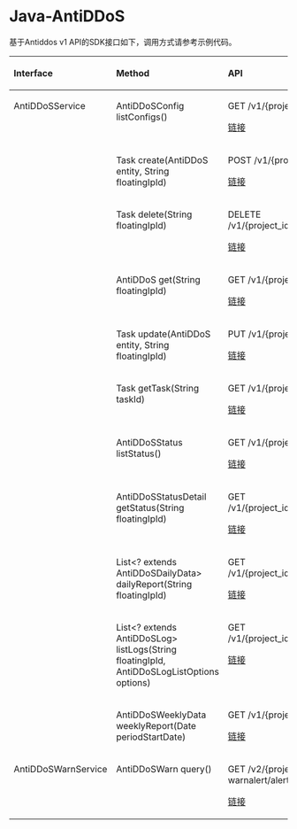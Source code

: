 # Java-AntiDDoS<a name="ZH-CN_TOPIC_0079300122"></a>

基于Antiddos v1 API的SDK接口如下，调用方式请参考示例代码。

<a name="table138844"></a>
<table><thead align="left"><tr id="row35094160"><th class="cellrowborder" valign="top" width="14.29%" id="mcps1.1.4.1.1"><p id="p33735697152039"><a name="p33735697152039"></a><a name="p33735697152039"></a>Interface</p>
</th>
<th class="cellrowborder" valign="top" width="40.510000000000005%" id="mcps1.1.4.1.2"><p id="p2273746"><a name="p2273746"></a><a name="p2273746"></a>Method</p>
</th>
<th class="cellrowborder" valign="top" width="45.2%" id="mcps1.1.4.1.3"><p id="p49955752"><a name="p49955752"></a><a name="p49955752"></a>API</p>
</th>
</tr>
</thead>
<tbody><tr id="row19884118"><td class="cellrowborder" rowspan="11" valign="top" width="14.29%" headers="mcps1.1.4.1.1 "><p id="p48236959152039"><a name="p48236959152039"></a><a name="p48236959152039"></a>AntiDDoSService</p>
</td>
<td class="cellrowborder" valign="top" width="40.510000000000005%" headers="mcps1.1.4.1.2 "><p id="p1872881752419"><a name="p1872881752419"></a><a name="p1872881752419"></a>AntiDDoSConfig listConfigs()</p>
</td>
<td class="cellrowborder" valign="top" width="45.2%" headers="mcps1.1.4.1.3 "><p id="p18018956175536"><a name="p18018956175536"></a><a name="p18018956175536"></a>GET /v1/{project_id}/antiddos/query_config_list</p>
<p id="p1436135114710"><a name="p1436135114710"></a><a name="p1436135114710"></a><a href="https://support.huaweicloud.com/api-antiddos/antiddos_02_0017.html" target="_blank" rel="noopener noreferrer">链接</a></p>
</td>
</tr>
<tr id="row53255854"><td class="cellrowborder" valign="top" headers="mcps1.1.4.1.1 "><p id="p49590684175536"><a name="p49590684175536"></a><a name="p49590684175536"></a>Task create(AntiDDoS entity, String floatingIpId)</p>
</td>
<td class="cellrowborder" valign="top" headers="mcps1.1.4.1.2 "><p id="p57422478175536"><a name="p57422478175536"></a><a name="p57422478175536"></a>POST /v1/{project_id}/antiddos/{floating_ip_id}</p>
<p id="p1763819984811"><a name="p1763819984811"></a><a name="p1763819984811"></a><a href="https://support.huaweicloud.com/api-antiddos/antiddos_02_0018.html" target="_blank" rel="noopener noreferrer">链接</a></p>
</td>
</tr>
<tr id="row14242537"><td class="cellrowborder" valign="top" headers="mcps1.1.4.1.1 "><p id="p1062403713249"><a name="p1062403713249"></a><a name="p1062403713249"></a>Task delete(String floatingIpId)</p>
</td>
<td class="cellrowborder" valign="top" headers="mcps1.1.4.1.2 "><p id="p64596069175536"><a name="p64596069175536"></a><a name="p64596069175536"></a>DELETE /v1/{project_id}/antiddos/{floating_ip_id}</p>
<p id="p1424116121488"><a name="p1424116121488"></a><a name="p1424116121488"></a><a href="https://support.huaweicloud.com/api-antiddos/antiddos_02_0019.html" target="_blank" rel="noopener noreferrer">链接</a></p>
</td>
</tr>
<tr id="row66441544"><td class="cellrowborder" valign="top" headers="mcps1.1.4.1.1 "><p id="p319294312412"><a name="p319294312412"></a><a name="p319294312412"></a>AntiDDoS get(String floatingIpId)</p>
</td>
<td class="cellrowborder" valign="top" headers="mcps1.1.4.1.2 "><p id="p66796549175536"><a name="p66796549175536"></a><a name="p66796549175536"></a>GET /v1/{project_id}/antiddos/{floating_ip_id}</p>
<p id="p1174517146487"><a name="p1174517146487"></a><a name="p1174517146487"></a><a href="https://support.huaweicloud.com/api-antiddos/antiddos_02_0020.html" target="_blank" rel="noopener noreferrer">链接</a></p>
</td>
</tr>
<tr id="row62271039"><td class="cellrowborder" valign="top" headers="mcps1.1.4.1.1 "><p id="p40757867175536"><a name="p40757867175536"></a><a name="p40757867175536"></a>Task update(AntiDDoS entity, String floatingIpId)</p>
</td>
<td class="cellrowborder" valign="top" headers="mcps1.1.4.1.2 "><p id="p13052970175536"><a name="p13052970175536"></a><a name="p13052970175536"></a>PUT /v1/{project_id}/antiddos/{floating_ip_id}</p>
<p id="p11628179487"><a name="p11628179487"></a><a name="p11628179487"></a><a href="https://support.huaweicloud.com/api-antiddos/antiddos_02_0021.html" target="_blank" rel="noopener noreferrer">链接</a></p>
</td>
</tr>
<tr id="row40084941"><td class="cellrowborder" valign="top" headers="mcps1.1.4.1.1 "><p id="p195725589248"><a name="p195725589248"></a><a name="p195725589248"></a>Task getTask(String taskId)</p>
</td>
<td class="cellrowborder" valign="top" headers="mcps1.1.4.1.2 "><p id="p19575195175536"><a name="p19575195175536"></a><a name="p19575195175536"></a>GET /v1/{project_id}/query_task_status</p>
<p id="p83591198484"><a name="p83591198484"></a><a name="p83591198484"></a><a href="https://support.huaweicloud.com/api-antiddos/antiddos_02_0022.html" target="_blank" rel="noopener noreferrer">链接</a></p>
</td>
</tr>
<tr id="row46070087"><td class="cellrowborder" valign="top" headers="mcps1.1.4.1.1 "><p id="p18611580258"><a name="p18611580258"></a><a name="p18611580258"></a>AntiDDoSStatus listStatus()</p>
</td>
<td class="cellrowborder" valign="top" headers="mcps1.1.4.1.2 "><p id="p12665956175536"><a name="p12665956175536"></a><a name="p12665956175536"></a>GET /v1/{project_id}/antiddos</p>
<p id="p56472216486"><a name="p56472216486"></a><a name="p56472216486"></a><a href="https://support.huaweicloud.com/api-antiddos/antiddos_02_0023.html" target="_blank" rel="noopener noreferrer">链接</a></p>
</td>
</tr>
<tr id="row588929"><td class="cellrowborder" valign="top" headers="mcps1.1.4.1.1 "><p id="p39568229175536"><a name="p39568229175536"></a><a name="p39568229175536"></a>AntiDDoSStatusDetail getStatus(String floatingIpId)</p>
</td>
<td class="cellrowborder" valign="top" headers="mcps1.1.4.1.2 "><p id="p50909979175536"><a name="p50909979175536"></a><a name="p50909979175536"></a>GET /v1/{project_id}/antiddos/{floating_ip_id}/status</p>
<p id="p57628254489"><a name="p57628254489"></a><a name="p57628254489"></a><a href="https://support.huaweicloud.com/api-antiddos/antiddos_02_0024.html" target="_blank" rel="noopener noreferrer">链接</a></p>
</td>
</tr>
<tr id="row13286310"><td class="cellrowborder" valign="top" headers="mcps1.1.4.1.1 "><p id="p2172991175536"><a name="p2172991175536"></a><a name="p2172991175536"></a>List&lt;? extends AntiDDoSDailyData&gt; dailyReport(String floatingIpId)</p>
</td>
<td class="cellrowborder" valign="top" headers="mcps1.1.4.1.2 "><p id="p41794587175536"><a name="p41794587175536"></a><a name="p41794587175536"></a>GET /v1/{project_id}/antiddos/{floating_ip_id}/daily</p>
<p id="p04285287487"><a name="p04285287487"></a><a name="p04285287487"></a><a href="https://support.huaweicloud.com/api-antiddos/antiddos_02_0025.html" target="_blank" rel="noopener noreferrer">链接</a></p>
</td>
</tr>
<tr id="row40742509"><td class="cellrowborder" valign="top" headers="mcps1.1.4.1.1 "><p id="p697633202713"><a name="p697633202713"></a><a name="p697633202713"></a>List&lt;? extends AntiDDoSLog&gt; listLogs(String floatingIpId, AntiDDoSLogListOptions options)</p>
</td>
<td class="cellrowborder" valign="top" headers="mcps1.1.4.1.2 "><p id="p121034175536"><a name="p121034175536"></a><a name="p121034175536"></a>GET /v1/{project_id}/antiddos/{floating_ip_id}/logs</p>
<p id="p147782305480"><a name="p147782305480"></a><a name="p147782305480"></a><a href="https://support.huaweicloud.com/api-antiddos/antiddos_02_0026.html" target="_blank" rel="noopener noreferrer">链接</a></p>
</td>
</tr>
<tr id="row18774354"><td class="cellrowborder" valign="top" headers="mcps1.1.4.1.1 "><p id="p17675443192711"><a name="p17675443192711"></a><a name="p17675443192711"></a>AntiDDoSWeeklyData weeklyReport(Date periodStartDate)</p>
</td>
<td class="cellrowborder" valign="top" headers="mcps1.1.4.1.2 "><p id="p33450710175536"><a name="p33450710175536"></a><a name="p33450710175536"></a>GET /v1/{project_id}/antiddos/weekly</p>
<p id="p18828163214489"><a name="p18828163214489"></a><a name="p18828163214489"></a><a href="https://support.huaweicloud.com/api-antiddos/antiddos_02_0027.html" target="_blank" rel="noopener noreferrer">链接</a></p>
</td>
</tr>
<tr id="row35520730"><td class="cellrowborder" valign="top" width="14.29%" headers="mcps1.1.4.1.1 "><p id="p066311581591"><a name="p066311581591"></a><a name="p066311581591"></a>AntiDDoSWarnService</p>
</td>
<td class="cellrowborder" valign="top" width="40.510000000000005%" headers="mcps1.1.4.1.2 "><p id="p18929448192716"><a name="p18929448192716"></a><a name="p18929448192716"></a>AntiDDoSWarn query()</p>
</td>
<td class="cellrowborder" valign="top" width="45.2%" headers="mcps1.1.4.1.3 "><p id="p15809395175536"><a name="p15809395175536"></a><a name="p15809395175536"></a>GET /v2/{project_id}/ warnalert/alertconfig/query</p>
<p id="p117861735124812"><a name="p117861735124812"></a><a name="p117861735124812"></a><a href="https://support.huaweicloud.com/api-antiddos/antiddos_02_0029.html" target="_blank" rel="noopener noreferrer">链接</a></p>
</td>
</tr>
</tbody>
</table>

